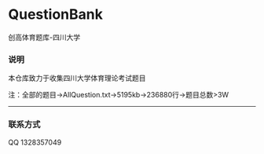 # QuestionBank
创高体育题库-四川大学

### 说明
本仓库致力于收集四川大学体育理论考试题目  

注：全部的题目->AllQuestion.txt->5195kb->236880行->题目总数>3W
***

### 联系方式
QQ 1328357049


